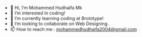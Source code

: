 - 👋 Hi, I’m Mohammed Hudhaifa Mk
- 👀 I’m interested in coding!
- 🌱 I’m currently learning coding at Brototype!
- 💞️ I’m looking to collaborate on Web Designing.
- 📫 How to reach me : mohammedhudhaifa2004@gmail.com

<!---
Hudhaif4/Hudhaif4 is a ✨ special ✨ repository because its `README.md` (this file) appears on your GitHub profile.
You can click the Preview link to take a look at your changes.
--->
